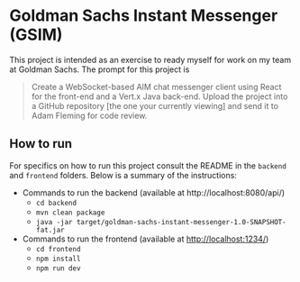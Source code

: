 
# Goldman Sachs Instant Messenger (GSIM)
This project is intended as an exercise to ready myself for work on my team at Goldman Sachs.
The prompt for this project is
> Create a WebSocket-based AIM chat messenger client using React for the front-end and a Vert.x Java back-end.
> Upload the project into a GitHub repository [the one your currently viewing] and send it to Adam Fleming for code review.

## How to run
For specifics on how to run this project consult the README in the `backend` and `frontend` folders.
Below is a summary of the instructions:
* Commands to run the backend (available at http://localhost:8080/api/)
  - `cd backend`
  - `mvn clean package`
  - `java -jar target/goldman-sachs-instant-messenger-1.0-SNAPSHOT-fat.jar`
* Commands to run the frontend (available at [http://localhost:1234/](http://localhost:1234/))
     - `cd frontend`
     - `npm install`
     - `npm run dev`
